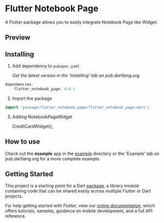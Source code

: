 # Flutter Notebook Page

A Flutter package allows you to easily integrate Notebook Page like Widget.

## Preview

## Installing

1.  Add dependency to `pubspec.yaml`

    *Get the latest version in the 'Installing' tab on pub.dartlang.org*

```dart
dependencies:
    flutter_notebook_page: 0.0.1
```

2.  Import the package
```dart
import 'package:flutter_notebook_page/flutter_notebook_page.dart';
```

3.  Adding NotebookPageWidget

    CreditCardWidget(),

## How to use
Check out the **example** app in the [example](example) directory or the 'Example' tab on pub.dartlang.org for a more complete example.

## Getting Started

This project is a starting point for a Dart
[package](https://flutter.dev/developing-packages/),
a library module containing code that can be shared easily across
multiple Flutter or Dart projects.

For help getting started with Flutter, view our
[online documentation](https://flutter.dev/docs), which offers tutorials,
samples, guidance on mobile development, and a full API reference.
